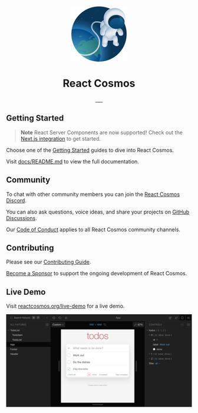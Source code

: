 <p align="center">
  <a href="https://reactcosmos.org"><img alt="Cosmos" width="150" height="150" src="cosmos.png"></a>
  <h1 align="center">React Cosmos</h1>
</p>

<p align="center">
  <a aria-label="npm version" href="https://www.npmjs.com/package/react-cosmos">
    <img src="https://img.shields.io/npm/v/react-cosmos/next.svg?style=flat" alt="" />
  </a>
  <a aria-label="CI Status" href="https://github.com/react-cosmos/react-cosmos/actions/workflows/test.yml">
    <img src="https://github.com/react-cosmos/react-cosmos/actions/workflows/test.yml/badge.svg" alt="" />
  </a>
  <a aria-label="Codecov" href="https://app.codecov.io/gh/react-cosmos/react-cosmos">
    <img src="https://img.shields.io/codecov/c/github/react-cosmos/react-cosmos" alt="" />
  </a>
  <a aria-label="Twitter" href="https://twitter.com/ReactCosmos">
    <img src="https://img.shields.io/badge/twitter-follow-%2300acee" alt="" />
  </a>
  <a aria-label="Discord" href="https://discord.gg/3X95VgfnW5">
    <img src="https://img.shields.io/discord/620737684859781150?color=%236D74EF&label=discord" alt="" />
  </a>
  <a aria-label="PRs Welcome" href="https://github.com/react-cosmos/react-cosmos/blob/main/CONTRIBUTING.md#how-to-contribute">
    <img src="https://img.shields.io/badge/PRs-welcome-brightgreen.svg" alt="" />
  </a>
</p>

## Getting Started

> **Note** React Server Components are now supported! Check out the [Next.js integration](docs/getting-started/next.md) to get started.

Choose one of the [Getting Started](docs/README.md#getting-started) guides to dive into React Cosmos.

Visit [docs/README.md](docs/README.md) to view the full documentation.

## Community

To chat with other community members you can join the [React Cosmos Discord](https://discord.gg/3X95VgfnW5).

You can also ask questions, voice ideas, and share your projects on [GitHub Discussions](https://github.com/react-cosmos/react-cosmos/discussions).

Our [Code of Conduct](CODE_OF_CONDUCT.md) applies to all React Cosmos community channels.

## Contributing

Please see our [Contributing Guide](CONTRIBUTING.md).

[Become a Sponsor](https://github.com/users/skidding/sponsorship) to support the ongoing development of React Cosmos.

## Live Demo

Visit [reactcosmos.org/live-demo](https://reactcosmos.org/live-demo/) for a live demo.

[![React Cosmos](website/static/screenshot.png)](https://reactcosmos.org/live-demo/)
